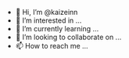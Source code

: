 - 👋 Hi, I’m @kaizeinn
- 👀 I’m interested in ...
- 🌱 I’m currently learning ...
- 💞️ I’m looking to collaborate on ...
- 📫 How to reach me ...

<!---
kaizeinn/kaizeinn is a ✨ special ✨ repository because its `README.md` (this file) appears on your GitHub profile.
You can click the Preview link to take a look at your changes.
--->

